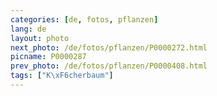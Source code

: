 ```yaml
---
categories: [de, fotos, pflanzen]
lang: de
layout: photo
next_photo: /de/fotos/pflanzen/P0000272.html
picname: P0000287
prev_photo: /de/fotos/pflanzen/P0000408.html
tags: ["K\xF6cherbaum"]
---
```

